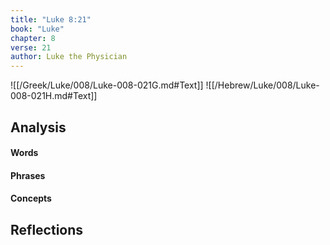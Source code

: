 ```yaml
---
title: "Luke 8:21"
book: "Luke"
chapter: 8
verse: 21
author: Luke the Physician
---
```

![[/Greek/Luke/008/Luke-008-021G.md#Text]]
![[/Hebrew/Luke/008/Luke-008-021H.md#Text]]

## Analysis

#### Words

#### Phrases

#### Concepts

## Reflections
